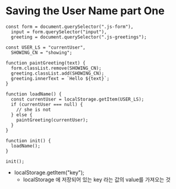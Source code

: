 # Saving the User Name part One

```
const form = document.querySelector(".js-form"),
  input = form.querySelector("input"),
  greeting = document.querySelector(".js-greetings");

const USER_LS = "currentUser",
  SHOWING_CN = "showing";

function paintGreeting(text) {
  form.classList.remove(SHOWING_CN);
  greeting.classList.add(SHOWING_CN);
  greeting.innerText = `Hello ${text}`;
}

function loadName() {
  const currentUser = localStorage.getItem(USER_LS);
  if (currentUser === null) {
    // she is not
  } else {
    paintGreeting(currentUser);
  }
}

function init() {
  loadName();
}

init();
```

- localStorage.getItem("key");
  - localStorage 에 저장되어 있는 key 라는 값의 value를 가져오는 것
